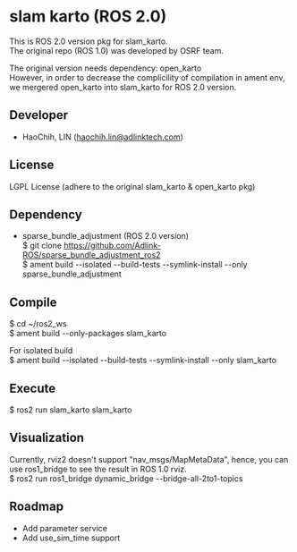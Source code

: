 # slam karto (ROS 2.0)  
This is ROS 2.0 version pkg for slam_karto.   
The original repo (ROS 1.0) was developed by OSRF team.  

The original version needs dependency: open_karto    
However, in order to decrease the complicility of compilation in ament env,  
we mergered open_karto into slam_karto for ROS 2.0 version.  

## Developer  
* HaoChih, LIN (haochih.lin@adlinktech.com)  

## License  
LGPL License (adhere to the original slam_karto & open_karto pkg)  
  
## Dependency
* sparse_bundle_adjustment (ROS 2.0 version)  
$ git clone https://github.com/Adlink-ROS/sparse_bundle_adjustment_ros2  
$ ament build --isolated --build-tests --symlink-install --only sparse_bundle_adjustment  
  
## Compile       
$ cd ~/ros2_ws  
$ ament build --only-packages slam_karto  
  
For isolated build  
$ ament build --isolated --build-tests --symlink-install --only slam_karto  

## Execute  
$ ros2 run slam_karto slam_karto  
  
## Visualization
Currently, rviz2 doesn't support "nav_msgs/MapMetaData", hence, you can use ros1_bridge to see the result in ROS 1.0 rviz.  
$ ros2 run ros1_bridge dynamic_bridge --bridge-all-2to1-topics  

## Roadmap   
* Add parameter service  
* Add use_sim_time support  
